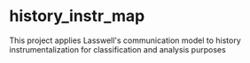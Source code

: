# history_instr_map
This project applies Lasswell's communication model to history instrumentalization for classification and analysis purposes
